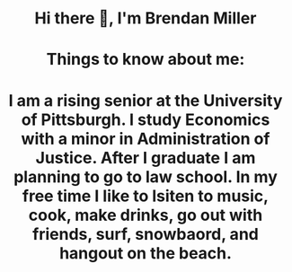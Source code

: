 <h1 align="center">Hi there 👋, I'm Brendan Miller
<h1 align="center">Things to know about me:
<h1 align="center">I am a rising senior at the University of Pittsburgh. I study Economics with a minor in Administration of Justice. After I graduate I am planning to go to law school. In my free time I like to lsiten to music, cook, make drinks, go out with friends, surf, snowbaord, and hangout on the beach.
<!--
**Bjm147/Bjm147** is a ✨ _special_ ✨ repository because its `README.md` (this file) appears on your GitHub profile.

Here are some ideas to get you started:

- 🔭 I’m currently working on ...
- 🌱 I’m currently learning ...
- 👯 I’m looking to collaborate on ...
- 🤔 I’m looking for help with ...
- 💬 Ask me about ...
- 📫 How to reach me: ...
- 😄 Pronouns: ...
- ⚡ Fun fact: ...
-->
